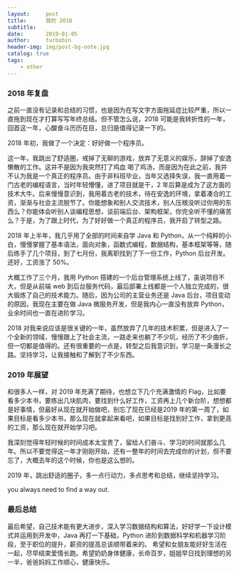 ```yaml
---
layout:     post
title:      我的 2018
subtitle:   
date:       2019-01-05
author:     turbobin
header-img: img/post-bg-note.jpg
catalog: true
tags:
    - other
---
```

### 2018 年复盘 ###
之前一直没有记录和总结的习惯，也是因为在写文字方面拖延症比较严重，所以一直拖到现在才打算写写年终总结。但不管怎么说，2018 可能是我转折性的一年，回首这一年，心酸奋斗历历在目，总归是值得记录一下的。

2018 年初，我做了一个决定：好好做一个程序员。

这一年，我跳出了舒适圈，戒掉了无聊的游戏，放弃了无意义的娱乐，辞掉了安逸懒散的工作。这并不是因为我突然打了鸡血 喝了鸡汤，而是因为在此之前，我并不认为我是一个真正的程序员。由于非科班毕业，当年又选择失误，我一直用着一门古老的编程语言，当时年轻懵懂，进了项目就是干，2 年后算是成为了这方面的技术大牛。后来慢慢意识到，我用着古老的技术，待在安逸的环境，拿着凑合的工资，渐渐与社会主流脱节了。你能想象和别人交流技术，别人压根没听过你用的东西么？你能体会听别人谈编程思想，谈前端后台、架构框架，你完全听不懂的痛苦么？于是，为了跟上时代，为了好好做一个真正的程序员，我开启了转型之路。

2018 年上半年，我几乎用了全部的时间来自学 Java 和 Python，从一个纯粹的小白，慢慢掌握了基本语法，面向对象，函数式编程，数据结构，基本框架等等，随后练手了几个项目，到了七月份，我离职找到了下一份工作，Python 后台开发。还好，工资涨了 50%。

大概工作了三个月，我用 Python 搭建的一个后台管理系统上线了，虽说项目不大，但是从前端 web 到后台服务代码，最后部署上线都是一个人独立完成的，很大锻炼了自己的技术能力。随后，因为公司的主营业务还是 Java 后台，项目变动的原因，我现在主要在做 Java 微服务开发，但是我内心一直没有放弃 Python，业余时间也一直在进阶学习。

2018 对我来说应该是很关键的一年，虽然放弃了几年的技术积累，但是进入了一个全新的领域，慢慢跟上了社会主流，一路走来也躺了不少坑，经历了不少曲折，但一切都是值得的。还有很重要的一点是，转型之后我意识到，学习是一条漫长之路。坚持学习，让我接触和了解到了不少东西。

### 2019 年展望 ###
和很多人一样，对 2019 年充满了期待，也想立下几个充满激情的 Flag，比如要看多少本书，要练出几块肌肉，要找到什么好工作，工资再上几个新台阶，想想都是好事情，但最好从现在就开始做吧，别忘了现在已经是2019 年的第一周了，如果目标是看多少本书，那么现在就拿起来看吧，如果目标是找到好工作，拿到更高的工资，那么现在就开始学习吧。

我深刻觉得年轻时候的时间成本太宝贵了，留给人们奋斗、学习的时间就那么几年。所以不要觉得这一年才刚刚开始，还有一整年的时间去完成你的计划，但不要忘了，大概去年的这个时候，你也是这么想的。

2019 年，跳出舒适的圈子，多一点行动力，多点思考和总结，继续坚持学习。

you always need to find a way out.

### 最后总结 ###

最后希望，自己技术能有更大进步，深入学习数据结构和算法，好好学一下设计模式并运用到开发中，Java 再打一下基础，Python 进阶到数据科学和机器学习阶段，至于职位的提升，薪资的提高总该顺带着来的。
希望和女朋友能好好生活在一起，尽早结束爱情长跑。希望奶奶身体健康，长命百岁，姐姐早日找到理想的另一半，爸爸妈妈工作顺心，健康快乐。